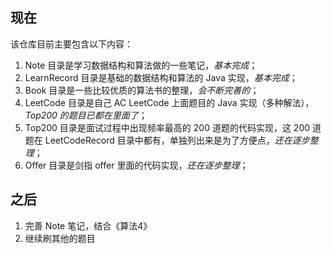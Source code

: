 ## 现在

该仓库目前主要包含以下内容：

1. Note 目录是学习数据结构和算法做的一些笔记，*基本完成*；
2. LearnRecord 目录是基础的数据结构和算法的 Java 实现，*基本完成*；
3. Book 目录是一些比较优质的算法书的整理，*会不断完善的*；
4. LeetCode 目录是自己 AC LeetCode 上面题目的 Java 实现（多种解法），*Top200 的题目已都在里面了*；
5. Top200 目录是面试过程中出现频率最高的 200 道题的代码实现，这 200 道题在 LeetCodeRecord 目录中都有，单独列出来是为了方便点，*还在逐步整理*；
6. Offer 目录是剑指 offer 里面的代码实现，*还在逐步整理*；

## 之后

1. 完善 Note 笔记，结合《算法4》
2. 继续刷其他的题目

